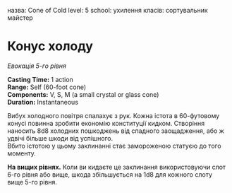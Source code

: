 назва: Cone of Cold level: 5 school: ухилення класів: сортувальник майстер

# Конус холоду
_Евокація 5-го рівня_

**Casting Time:** 1 action    
**Range:** Self (60-foot cone)    
**Components:** V, S, M (a small crystal or glass cone)    
**Duration:** Instantaneous

Вибух холодного повітря спалахує з рук. Кожна істота в 60-футовому конусі повинна зробити економію конституції кидком. Створіння наносить 8d8 холодних пошкоджень від спадного заощадження, або ж удвічі більше шкоди від успішного.    
Вбито істотою у цьому заклинанні стає замороженою статуєю до того моменту.

**На вищих рівнях.** Коли ви кидаєте це заклинання використовуючи слот 6-го рівня або вище, шкода збільшується на 1d8 для кожного слоту вище 5-го рівня. 
